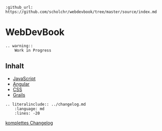 ```eval_rst
:github_url: https://github.com/scholchr/webdevbook/tree/master/source/index.md
```

# WebDevBook
```eval_rst
.. warning::
    Work in Progress
```

Inhalt
------

* [JavaScript](javascript.md)
* [Angular](angular.md)
* [CSS](css.md)
* [Grails](grails.md)


<!-- Table Beispiel:
| Tables        | Are           | Cool          |
| ------------- |:-------------:| -------------:|
| col 3         | col 2         |         col 3 |
| is            | is            |            is |
| left aligned  | centered      | right aligned | -->

```eval_rst
.. literalinclude:: ../changelog.md
    :language: md
    :lines: -20
```
[komplettes Changelog](../changelog.md)